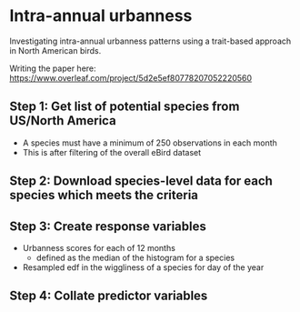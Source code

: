 # Intra-annual urbanness
Investigating intra-annual urbanness patterns using a trait-based approach in North American birds.

Writing the paper here: https://www.overleaf.com/project/5d2e5ef80778207052220560

## Step 1: Get list of potential species from US/North America
- A species must have a minimum of 250 observations in each month
- This is after filtering of the overall eBird dataset

## Step 2: Download species-level data for each species which meets the criteria

## Step 3: Create response variables
- Urbanness scores for each of 12 months
  - defined as the median of the histogram for a species
- Resampled edf in the wiggliness of a species for day of the year

## Step 4: Collate predictor variables
